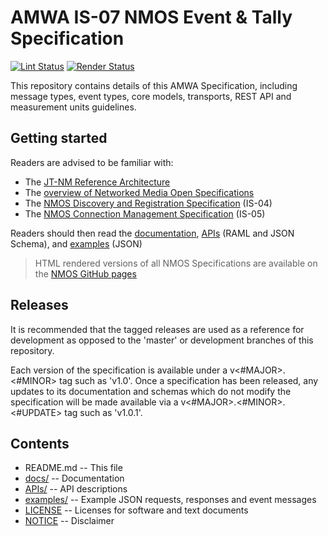 # AMWA IS-07 NMOS Event & Tally Specification

[![Lint Status](https://github.com/AMWA-TV/nmos-event-tally/workflows/Lint/badge.svg)](https://github.com/AMWA-TV/nmos-event-tally/actions?query=workflow%3ALint)
[![Render Status](https://github.com/AMWA-TV/nmos-event-tally/workflows/Render/badge.svg)](https://github.com/AMWA-TV/nmos-event-tally/actions?query=workflow%3ARender)

This repository contains details of this AMWA Specification, including message types, event types, core models, transports, REST API and measurement units guidelines.

## Getting started

Readers are advised to be familiar with:

* The [JT-NM Reference Architecture](http://jt-nm.org/RA-1.0/)
* The [overview of Networked Media Open Specifications](https://amwa-tv.github.io/nmos)
* The [NMOS Discovery and Registration Specification](https://github.com/AMWA-TV/nmos-discovery-registration) (IS-04)
* The [NMOS Connection Management Specification](https://github.com/AMWA-TV/nmos-device-connection-management) (IS-05)

Readers should then read the [documentation](docs/), [APIs](APIs/) (RAML and JSON Schema), and [examples](examples/) (JSON) 

> HTML rendered versions of all NMOS Specifications are available on the [NMOS GitHub pages](https://amwa-tv.github.io/nmos)

## Releases

It is recommended that the tagged releases are used as a reference for development as opposed to the 'master' or development branches of this repository.

Each version of the specification is available under a v&lt;#MAJOR&gt;.&lt;#MINOR&gt; tag such as 'v1.0'. Once a specification has been released, any updates to its documentation and schemas which do not modify the specification will be made available via a v&lt;#MAJOR&gt;.&lt;#MINOR&gt;.&lt;#UPDATE&gt; tag such as 'v1.0.1'.

## Contents

* README.md -- This file
* [docs/](docs/) -- Documentation
* [APIs/](APIs/) -- API descriptions
* [examples/](examples/) -- Example JSON requests, responses and event messages
* [LICENSE](LICENSE) -- Licenses for software and text documents
* [NOTICE](NOTICE) -- Disclaimer
